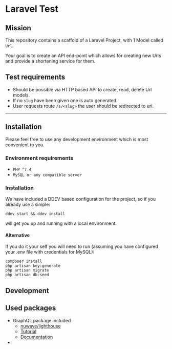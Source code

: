 # Laravel Test

## Mission
This repository contains a scaffold of a Laravel Project, with 1 Model called `Url`.

Your goal is to create an API end-point which allows for creating new Urls and provide a shortening service for them.
## Test requirements
* Should be possible via HTTP based API to create, read, delete Url models.
* If no `slug` have been given one is auto generated. 
* User requests route `/s/<slug>` the user should be redirected to url.

---

## Installation
Please feel free to use any development environment which is most convenient to you.
### Environment requirements
* `PHP ^7.4`
* `MySQL or any compatible server`

### Installation
We have included a DDEV based configuration for the project, so if you already use a simple:
```
ddev start && ddev install
```
will get you up and running with a local environment.

#### Alternative
If you do it your self you will need to run (assuming you have configured your .env file with credentials for MySQL):
```
composer install
php artisan key:generate
php artisan migrate
php artisan db:seed
```

## Development

## Used packages
* GraphQL package included
  * [nuwave/lighthouse](https://github.com/nuwave/lighthouse)
  * [Tutorial](https://lighthouse-php.com/tutorial/#what-is-graphql)
  * [Documentation](https://lighthouse-php.com/master/getting-started/installation.html)
* 
